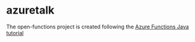 # azuretalk
The open-functions project is created following the [Azure Functions Java tutorial](https://docs.microsoft.com/en-us/azure/azure-functions/create-first-function-cli-java?tabs=bash%2Cazure-cli%2Cbrowser)
